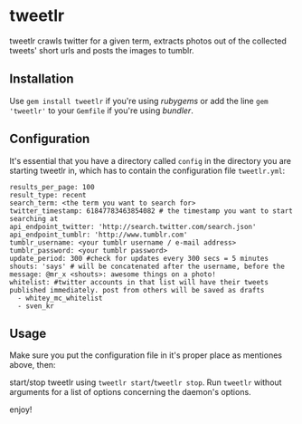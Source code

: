 # tweetlr

tweetlr crawls twitter for a given term, extracts photos out of the collected tweets' short urls and posts the images to tumblr. 

## Installation

Use `gem install tweetlr` if you're using *rubygems* or add the line `gem 'tweetlr'` to your `Gemfile` if you're using *bundler*.

## Configuration

It's essential that you have a directory called `config` in the directory you are starting tweetlr in, which has to contain the configuration file `tweetlr.yml`:

    results_per_page: 100
    result_type: recent
    search_term: <the term you want to search for>
    twitter_timestamp: 61847783463854082 # the timestamp you want to start searching at
    api_endpoint_twitter: 'http://search.twitter.com/search.json'
    api_endpoint_tumblr: 'http://www.tumblr.com'
    tumblr_username: <your tumblr username / e-mail address>
    tumblr_password: <your tumblr password>
    update_period: 300 #check for updates every 300 secs = 5 minutes
    shouts: 'says' # will be concatenated after the username, before the message: @mr_x <shouts>: awesome things on a photo!
    whitelist: #twitter accounts in that list will have their tweets published immediately. post from others will be saved as drafts
      - whitey_mc_whitelist
      - sven_kr


## Usage

Make sure you put the configuration file in it's proper place as mentiones above, then: 

start/stop tweetlr using  `tweetlr start`/`tweetlr stop`. Run `tweetlr` without arguments for a list of options concerning the daemon's options. 

enjoy!

